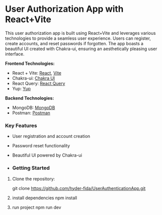 # User Authorization App with React+Vite
This user authorization app is built using React+Vite and leverages various technologies to provide a seamless user experience.
Users can register, create accounts, and reset passwords if forgotten. The app boasts a beautiful UI created with Chakra-ui, 
ensuring an aesthetically pleasing user interface.

**Frontend Technologies:**
- React + Vite: [React](https://reactjs.org/), [Vite](https://vitejs.dev/)
- Chakra-ui: [Chakra UI](https://chakra-ui.com/)
- React Query: [React Query](https://react-query.tanstack.com/)
- Yup: [Yup](https://github.com/jquense/yup)

**Backend Technologies:**
- MongoDB: [MongoDB](https://www.mongodb.com/)
- Postman: [Postman](https://www.postman.com/)


### Key Features
- User registration and account creation
- Password reset functionality
- Beautiful UI powered by Chakra-ui

- ### Getting Started

1. Clone the repository:
  
   git clone https://github.com/hyder-fida/UserAuthenticationApp.git

2. install dependencies
   npm install

3. run project
   npm run dev
